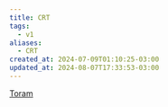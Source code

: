 ```yaml
---
title: CRT
tags:
  - v1
aliases:
  - CRT
created_at: 2024-07-09T01:10:25-03:00
updated_at: 2024-08-07T17:33:53-03:00
---
```


[Toram](../../../../rascunhos/2024/07/26/Toram.md)